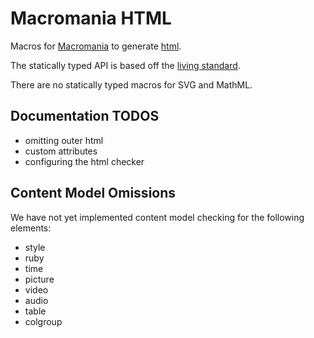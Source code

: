 # Macromania HTML

Macros for [Macromania](https://github.com/worm-blossom/macromania) to generate
[html](https://en.wikipedia.org/wiki/HTML).

<!-- Offers the `<H>` macro for dynamically generated tags, and statically typed
macros (`<A>`, `<Abbr>`, etc...).

```tsx
<P>
  {/* The html `class` attribute is set with the `clazz` prop. */}
  This is a <Em clazz="info">helpful</Em> example.
</P>;

// And a custom tag (use this for tags
// which do not have a dedicated macro yet).
const ctx = new Context();
const got = await ctx.evaluate(
  <H name="foo" isVoid attrs={{ bar: "zzz" }} />,
);
assertEquals(got, `<foo bar="zzz" />`);
``` -->

The statically typed API is based off the
[living standard](https://html.spec.whatwg.org/multipage/).

There are no statically typed macros for SVG and MathML.

## Documentation TODOS

- omitting outer html
- custom attributes
- configuring the html checker

## Content Model Omissions

We have not yet implemented content model checking for the following elements:

- style
- ruby
- time
- picture
- video
- audio
- table
- colgroup
